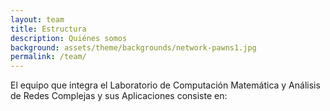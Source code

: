 ```yaml
---
layout: team
title: Estructura
description: Quiénes somos
background: assets/theme/backgrounds/network-pawns1.jpg
permalink: /team/
---
```


<!--On this page you can list team members by defining them in [`_data/team.yml`](https://raw.githubusercontent.com/peterdesmet/petridish/master/_data/team.yml).-->

El equipo que integra el Laboratorio de Computación Matemática y Análisis de Redes Complejas y sus Aplicaciones consiste en:
